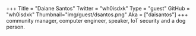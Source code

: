 +++
Title = "Daiane Santos"
Twitter = "wh0isdxk"
Type = "guest"
GitHub = "wh0isdxk"
Thumbnail="img/guest/dsantos.png"
Aka = ["daisantos"]
+++
community manager, computer engineer, speaker, IoT security and a dog person.